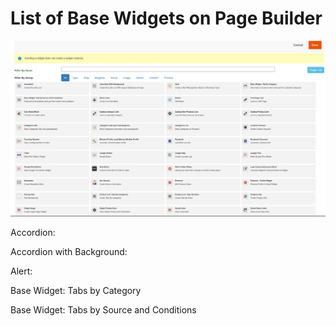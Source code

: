 # List of Base Widgets on Page Builder

![Example list general widgets](../.gitbook/assets/list_general_widgets.png)

Accordion:

Accordion with Background:

Alert:

Base Widget: Tabs by Category

Base Widget: Tabs by Source and Conditions

